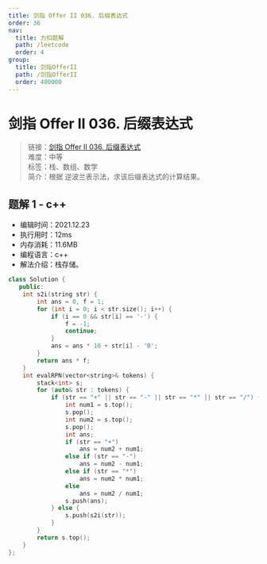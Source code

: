 ```yaml
---
title: 剑指 Offer II 036. 后缀表达式
order: 36
nav:
  title: 力扣题解
  path: /leetcode
  order: 4
group:
  title: 剑指OfferII
  path: /剑指OfferII
  order: 400000
---
```


# 剑指 Offer II 036. 后缀表达式

> 链接：[剑指 Offer II 036. 后缀表达式](https://leetcode-cn.com/problems/8Zf90G/)  
> 难度：中等  
> 标签：栈、数组、数学  
> 简介：根据 逆波兰表示法，求该后缀表达式的计算结果。

## 题解 1 - c++

- 编辑时间：2021.12.23
- 执行用时：12ms
- 内存消耗：11.6MB
- 编程语言：c++
- 解法介绍：栈存储。

```c++
class Solution {
   public:
    int s2i(string str) {
        int ans = 0, f = 1;
        for (int i = 0; i < str.size(); i++) {
            if (i == 0 && str[i] == '-') {
                f = -1;
                continue;
            }
            ans = ans * 10 + str[i] - '0';
        }
        return ans * f;
    }
    int evalRPN(vector<string>& tokens) {
        stack<int> s;
        for (auto& str : tokens) {
            if (str == "+" || str == "-" || str == "*" || str == "/") {
                int num1 = s.top();
                s.pop();
                int num2 = s.top();
                s.pop();
                int ans;
                if (str == "+")
                    ans = num2 + num1;
                else if (str == "-")
                    ans = num2 - num1;
                else if (str == "*")
                    ans = num2 * num1;
                else
                    ans = num2 / num1;
                s.push(ans);
            } else {
                s.push(s2i(str));
            }
        }
        return s.top();
    }
};
```
